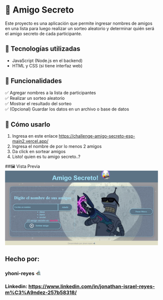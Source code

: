 # 🎁 Amigo Secreto

Este proyecto es una aplicación que permite ingresar nombres de amigos en una lista para luego realizar un sorteo aleatorio y determinar quién será el amigo secreto de cada participante.

## 🚀 Tecnologías utilizadas
- JavaScript (Node.js en el backend)
- HTML y CSS (si tiene interfaz web)

## 📌 Funcionalidades
✅ Agregar nombres a la lista de participantes  
✅ Realizar un sorteo aleatorio  
✅ Mostrar el resultado del sorteo  
✅ (Opcional) Guardar los datos en un archivo o base de datos  

## 🎲 Cómo usarlo
1. Ingresa en este enlace
https://challenge-amigo-secreto-esp-main2.vercel.app/
2. Ingresa el nombre de por lo menos 2 amigos
3. Da click en sortear amigos
4. Listo! quien es tu amigo secreto..?

##🖼️ Vista Previa
![Captura de pantalla](assets/captura-de-pantalla.jpeg)

## Hecho por:

### yhoni-reyes ![logo](assets/bender-el-volteado.png)

### Linkedin: https://www.linkedin.com/in/jonathan-israel-reyes-m%C3%A9ndez-257b58318/
 
